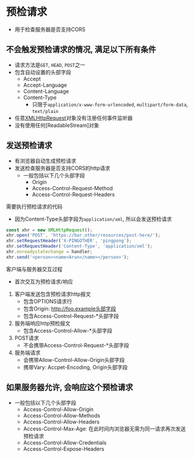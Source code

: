 # 预检请求

- 用于检查服务器是否支持CORS

## 不会触发预检请求的情况, 满足以下所有条件

- 请求方法是`GET`, `HEAD`, `POST`之一
- 包含自动设置的头部字段
  - Accept
  - Accept-Language
  - Content-Language
  - Content-Type
    - 只限于`application/x-www-form-urlencoded`, `multipart/form-data`, `text/plain`
- 任意[XMLHttpRequest](javascript_)对象没有注册任何事件监听器
- 没有使用任何[ReadableStream]对象

## 发送预检请求

- 有浏览器自动生成预检请求
- 发送检查服务器是否支持CORS的http请求
  - 一般包括以下几个头部字段
    - Origin
    - Access-Control-Request-Method
    - Access-Control-Request-Headers

需要执行预检请求的代码

- 因为Content-Type头部字段为`application/xml`, 所以会发送预检请求

```js
const xhr = new XMLHttpRequest();
xhr.open('POST', 'https://bar.other/resources/post-here/');
xhr.setRequestHeader('X-PINGOTHER', 'pingpong');
xhr.setRequestHeader('Content-Type', 'application/xml');
xhr.onreadystatechange = handler;
xhr.send('<person><name>Arun</name></person>');
```
客户端与服务器交互过程

- 首次交互为预检请求/响应

1. 客户端发送包含预检请求http报文
    - 包含OPTIONS请求行
    - 包含Origin: http://foo.example头部字段
    - 包含Access-Control-Request-*头部字段
2. 服务端响应http预检报文
    - 包含Access-Control-Allow-*头部字段
3. POST请求
    - 不会携带Access-Control-Request-*头部字段
4. 服务端请求
    - 会携带Allow-Control-Allow-Origin头部字段
    - 携带Vary: Accpet-Encoding, Origin头部字段

## 如果服务器允许, 会响应这个预检请求

- 一般包括以下几个头部字段
  - Access-Control-Allow-Origin
  - Access-Control-Allow-Methods
  - Access-Control-Allow-Headers
  - Access-Control-Max-Age: 在此时间内浏览器无需为同一请求再次发送预检请求
  - Access-Control-Allow-Credentials
  - Access-Control-Expose-Headers
